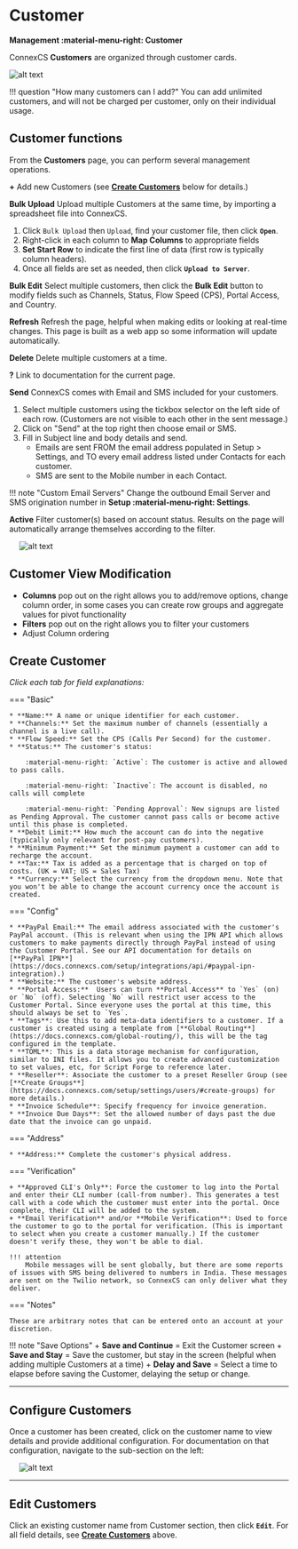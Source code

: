 # Customer

**Management :material-menu-right: Customer**

ConnexCS **Customers** are organized through customer cards.

![alt text][customers]

!!! question "How many customers can I add?"
    You can add unlimited customers, and will not be charged per customer, only on their individual usage. 


## Customer functions
From the **Customers** page, you can perform several management operations. 

**+** Add new Customers (see [**Create Customers**](https://docs.connexcs.com/customer/customer/#create-customers) below for details.)

**Bulk Upload** Upload multiple Customers at the same time, by importing a spreadsheet file into ConnexCS. 

1. Click `Bulk Upload` then `Upload`, find your customer file, then click **`Open`**. 
2. Right-click in each column to **Map Columns** to appropriate fields
3. **Set Start Row** to indicate the first line of data (first row is typically column headers). 
4. Once all fields are set as needed, then click **`Upload to Server`**. 

**Bulk Edit** Select multiple customers, then click the **Bulk Edit** button to modify fields such as Channels, Status, Flow Speed (CPS), Portal Access, and Country. 

**Refresh** Refresh the page, helpful when making edits or looking at real-time changes. This page is built as a web app so some information will update automatically.  

**Delete** Delete multiple customers at a time. 

**?** Link to documentation for the current page. 

**Send** ConnexCS comes with Email and SMS included for your customers.

1. Select multiple customers using the tickbox selector on the left side of each row. (Customers are not visible to each other in the sent message.)
2. Click on "Send" at the top right then choose email or SMS.
3. Fill in Subject line and body details and send. 
   + Emails are sent FROM the email address populated in Setup > Settings, and TO every email address listed under Contacts for each customer. 
   + SMS are sent to the Mobile number in each Contact. 

!!! note "Custom Email Servers"
    Change the outbound Email Server and SMS origination number in **Setup :material-menu-right: Settings**. 

**Active** Filter customer(s) based on account status. Results on the page will automatically arrange themselves according to the filter.

&emsp; ![alt text][customer-status]

## Customer View Modification

+ **Columns** pop out on the right allows you to add/remove options, change column order, in some cases you can create row groups and aggregate values for pivot functionality
+ **Filters** pop out on the right allows you to filter your customers
+ Adjust Column ordering

## Create Customer
*Click each tab for field explanations:*

=== "Basic"

    * **Name:** A name or unique identifier for each customer.
    * **Channels:** Set the maximum number of channels (essentially a channel is a live call). 
    * **Flow Speed:** Set the CPS (Calls Per Second) for the customer.
    * **Status:** The customer's status:
    
        :material-menu-right: `Active`: The customer is active and allowed to pass calls. 
        
        :material-menu-right: `Inactive`: The account is disabled, no calls will complete 
        
        :material-menu-right: `Pending Approval`: New signups are listed as Pending Approval. The customer cannot pass calls or become active until this phase is completed. 
    * **Debit Limit:** How much the account can do into the negative (typically only relevant for post-pay customers).
    * **Minimum Payment:** Set the minimum payment a customer can add to recharge the account. 
    * **Tax:** Tax is added as a percentage that is charged on top of costs. (UK = VAT; US = Sales Tax)
    * **Currency:** Select the currency from the dropdown menu. Note that you won't be able to change the account currency once the account is created.

=== "Config"

    * **PayPal Email:** The email address associated with the customer's PayPal account. (This is relevant when using the IPN API which allows customers to make payments directly through PayPal instead of using the Customer Portal. See our API documentation for details on [**PayPal IPN**](https://docs.connexcs.com/setup/integrations/api/#paypal-ipn-integration).) 
    * **Website:** The customer's website address.
    * **Portal Access:**  Users can turn **Portal Access** to `Yes` (on) or `No` (off). Selecting `No` will restrict user access to the Customer Portal. Since everyone uses the portal at this time, this should always be set to `Yes`. 
    * **Tags**: Use this to add meta-data identifiers to a customer. If a customer is created using a template from [**Global Routing**](https://docs.connexcs.com/global-routing/), this will be the tag configured in the template.
    * **TOML**: This is a data storage mechanism for configuration, similar to INI files. It allows you to create advanced customization to set values, etc, for Script Forge to reference later. 
    * **Reseller**: Associate the customer to a preset Reseller Group (see [**Create Groups**](https://docs.connexcs.com/setup/settings/users/#create-groups) for more details.)
    * **Invoice Schedule**: Specify frequency for invoice generation. 
    * **Invoice Due Days**: Set the allowed number of days past the due date that the invoice can go unpaid. 

=== "Address"
    
    * **Address:** Complete the customer's physical address.

=== "Verification"

    + **Approved CLI's Only**: Force the customer to log into the Portal and enter their CLI number (call-from number). This generates a test call with a code which the customer must enter into the portal. Once complete, their CLI will be added to the system. 
    + **Email Verification** and/or **Mobile Verification**: Used to force the customer to go to the portal for verification. (This is important to select when you create a customer manually.) If the customer doesn't verify these, they won't be able to dial. 

    !!! attention
        Mobile messages will be sent globally, but there are some reports of issues with SMS being delivered to numbers in India. These messages are sent on the Twilio network, so ConnexCS can only deliver what they deliver. 
    
=== "Notes"

    These are arbitrary notes that can be entered onto an account at your discretion. 
    
!!! note "Save Options"
    + **Save and Continue** = Exit the Customer screen
    + **Save and Stay** = Save the customer, but stay in the screen (helpful when adding multiple Customers at a time)
    + **Delay and Save** = Select a time to elapse before saving the Customer, delaying the setup or change. 
___

## Configure Customers
Once a customer has been created, click on the customer name to view details and provide additional configuration. For documentation on that configuration, navigate to the sub-section on the left: 

&emsp; ![alt text][customersubs]

___

## Edit Customers
Click an existing customer name from Customer section, then click **`Edit`**. For all field details, see **[Create Customers](../customer/#create-customers)** above. 

[customers]: /customer/img/customers.png "Customer Dashboard"
[customer-status]: /customer/img/39.png "Customer Status"
[customersubs]: /customer/img/customersubs.png "Customer Sub-Sections"


